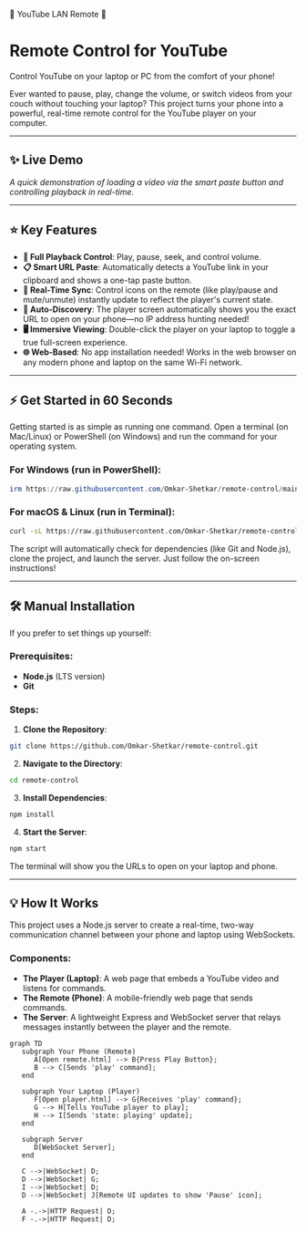 🚀 YouTube LAN Remote 🚀
# Remote Control for YouTube

Control YouTube on your laptop or PC from the comfort of your phone!

Ever wanted to pause, play, change the volume, or switch videos from your couch without touching your laptop? This project turns your phone into a powerful, real-time remote control for the YouTube player on your computer.

---

## ✨ Live Demo
*A quick demonstration of loading a video via the smart paste button and controlling playback in real-time.*

---

## ⭐ Key Features

- **📱 Full Playback Control**: Play, pause, seek, and control volume.
- **📋 Smart URL Paste**: Automatically detects a YouTube link in your clipboard and shows a one-tap paste button.
- **🔄 Real-Time Sync**: Control icons on the remote (like play/pause and mute/unmute) instantly update to reflect the player's current state.
- **🔗 Auto-Discovery**: The player screen automatically shows you the exact URL to open on your phone—no IP address hunting needed!
- **🖥️ Immersive Viewing**: Double-click the player on your laptop to toggle a true full-screen experience.
- **🌐 Web-Based**: No app installation needed! Works in the web browser on any modern phone and laptop on the same Wi-Fi network.

---

## ⚡ Get Started in 60 Seconds

Getting started is as simple as running one command. Open a terminal (on Mac/Linux) or PowerShell (on Windows) and run the command for your operating system.

### For Windows (run in PowerShell):
```powershell
irm https://raw.githubusercontent.com/Omkar-Shetkar/remote-control/main/setup.ps1 | iex
```

### For macOS & Linux (run in Terminal):
```bash
curl -sL https://raw.githubusercontent.com/Omkar-Shetkar/remote-control/main/setup.sh | bash
```

The script will automatically check for dependencies (like Git and Node.js), clone the project, and launch the server. Just follow the on-screen instructions!

---

## 🛠️ Manual Installation

If you prefer to set things up yourself:

### Prerequisites:
- **Node.js** (LTS version)
- **Git**

### Steps:
1. **Clone the Repository**:
  ```bash
  git clone https://github.com/Omkar-Shetkar/remote-control.git
  ```
2. **Navigate to the Directory**:
  ```bash
  cd remote-control
  ```
3. **Install Dependencies**:
  ```bash
  npm install
  ```
4. **Start the Server**:
  ```bash
  npm start
  ```

The terminal will show you the URLs to open on your laptop and phone.

---

## 💡 How It Works

This project uses a Node.js server to create a real-time, two-way communication channel between your phone and laptop using WebSockets.

### Components:
- **The Player (Laptop)**: A web page that embeds a YouTube video and listens for commands.
- **The Remote (Phone)**: A mobile-friendly web page that sends commands.
- **The Server**: A lightweight Express and WebSocket server that relays messages instantly between the player and the remote.

```mermaid
graph TD
   subgraph Your Phone (Remote)
      A[Open remote.html] --> B{Press Play Button};
      B --> C[Sends 'play' command];
   end

   subgraph Your Laptop (Player)
      F[Open player.html] --> G{Receives 'play' command};
      G --> H[Tells YouTube player to play];
      H --> I[Sends 'state: playing' update];
   end

   subgraph Server
      D[WebSocket Server];
   end

   C -->|WebSocket| D;
   D -->|WebSocket| G;
   I -->|WebSocket| D;
   D -->|WebSocket| J[Remote UI updates to show 'Pause' icon];

   A -.->|HTTP Request| D;
   F -.->|HTTP Request| D;
```
